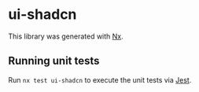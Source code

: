 # ui-shadcn

This library was generated with [Nx](https://nx.dev).

## Running unit tests

Run `nx test ui-shadcn` to execute the unit tests via [Jest](https://jestjs.io).
